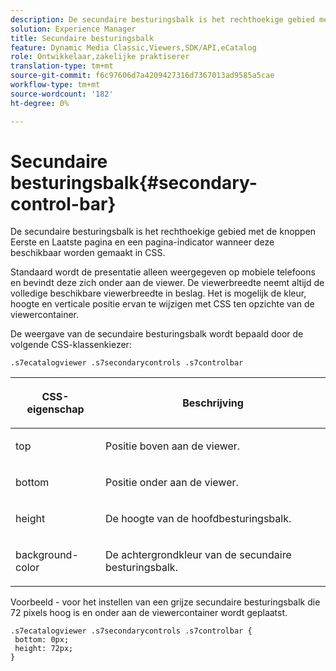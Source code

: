 ```yaml
---
description: De secundaire besturingsbalk is het rechthoekige gebied met de knoppen Eerste en Laatste pagina en een pagina-indicator wanneer deze beschikbaar worden gemaakt in CSS.
solution: Experience Manager
title: Secundaire besturingsbalk
feature: Dynamic Media Classic,Viewers,SDK/API,eCatalog
role: Ontwikkelaar,zakelijke praktiserer
translation-type: tm+mt
source-git-commit: f6c97606d7a4209427316d7367013ad9585a5cae
workflow-type: tm+mt
source-wordcount: '182'
ht-degree: 0%

---
```



# Secundaire besturingsbalk{#secondary-control-bar}

De secundaire besturingsbalk is het rechthoekige gebied met de knoppen Eerste en Laatste pagina en een pagina-indicator wanneer deze beschikbaar worden gemaakt in CSS.

Standaard wordt de presentatie alleen weergegeven op mobiele telefoons en bevindt deze zich onder aan de viewer. De viewerbreedte neemt altijd de volledige beschikbare viewerbreedte in beslag. Het is mogelijk de kleur, hoogte en verticale positie ervan te wijzigen met CSS ten opzichte van de viewercontainer.

De weergave van de secundaire besturingsbalk wordt bepaald door de volgende CSS-klassenkiezer:

`.s7ecatalogviewer .s7secondarycontrols .s7controlbar`

<table id="table_2C8D322F57114A72B43053CB4539C65C"> 
 <thead> 
  <tr> 
   <th colname="col1" class="entry"> <p> CSS-eigenschap </p> </th> 
   <th colname="col2" class="entry"> <p>Beschrijving </p> </th> 
  </tr> 
 </thead>
 <tbody> 
  <tr> 
   <td colname="col1"> <p> <span class="codeph"> top  </span> </p> </td> 
   <td colname="col2"> <p>Positie boven aan de viewer. </p> </td> 
  </tr> 
  <tr> 
   <td colname="col1"> <p> <span class="codeph"> bottom  </span> </p> </td> 
   <td colname="col2"> <p>Positie onder aan de viewer. </p> </td> 
  </tr> 
  <tr> 
   <td colname="col1"> <p> <span class="codeph"> height  </span> </p> </td> 
   <td colname="col2"> <p>De hoogte van de hoofdbesturingsbalk. </p> </td> 
  </tr> 
  <tr> 
   <td colname="col1"> <p> <span class="codeph"> background-color  </span> </p> </td> 
   <td colname="col2"> <p>De achtergrondkleur van de secundaire besturingsbalk. </p> </td> 
  </tr> 
 </tbody> 
</table>

Voorbeeld - voor het instellen van een grijze secundaire besturingsbalk die 72 pixels hoog is en onder aan de viewercontainer wordt geplaatst.

```
.s7ecatalogviewer .s7secondarycontrols .s7controlbar {  
 bottom: 0px; 
 height: 72px; 
}
```

